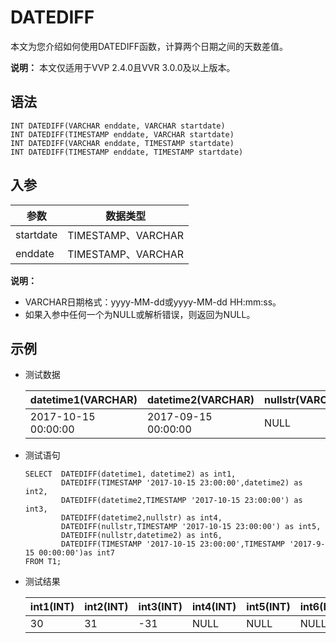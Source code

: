 # DATEDIFF

本文为您介绍如何使用DATEDIFF函数，计算两个日期之间的天数差值。

**说明：** 本文仅适用于VVP 2.4.0且VVR 3.0.0及以上版本。

## 语法

```
INT DATEDIFF(VARCHAR enddate, VARCHAR startdate)
INT DATEDIFF(TIMESTAMP enddate, VARCHAR startdate)
INT DATEDIFF(VARCHAR enddate, TIMESTAMP startdate)
INT DATEDIFF(TIMESTAMP enddate, TIMESTAMP startdate)
```

## 入参

|参数|数据类型|
|--|----|
|startdate|TIMESTAMP、VARCHAR|
|enddate|TIMESTAMP、VARCHAR|

**说明：**

-   VARCHAR日期格式：yyyy-MM-dd或yyyy-MM-dd HH:mm:ss。
-   如果入参中任何一个为NULL或解析错误，则返回为NULL。

## 示例

-   测试数据

    |datetime1\(VARCHAR\)|datetime2\(VARCHAR\)|nullstr\(VARCHAR\)|
    |--------------------|--------------------|------------------|
    |2017-10-15 00:00:00|2017-09-15 00:00:00|NULL|

-   测试语句

    ```
    SELECT  DATEDIFF(datetime1, datetime2) as int1, 
            DATEDIFF(TIMESTAMP '2017-10-15 23:00:00',datetime2) as int2, 
            DATEDIFF(datetime2,TIMESTAMP '2017-10-15 23:00:00') as int3, 
            DATEDIFF(datetime2,nullstr) as int4, 
            DATEDIFF(nullstr,TIMESTAMP '2017-10-15 23:00:00') as int5, 
            DATEDIFF(nullstr,datetime2) as int6, 
            DATEDIFF(TIMESTAMP '2017-10-15 23:00:00',TIMESTAMP '2017-9-15 00:00:00')as int7
    FROM T1;
    ```

-   测试结果

    |int1\(INT\)|int2\(INT\)|int3\(INT\)|int4\(INT\)|int5\(INT\)|int6\(INT\)|int7\(INT\)|
    |-----------|-----------|-----------|-----------|-----------|-----------|-----------|
    |30|31|-31|NULL|NULL|NULL|31|


